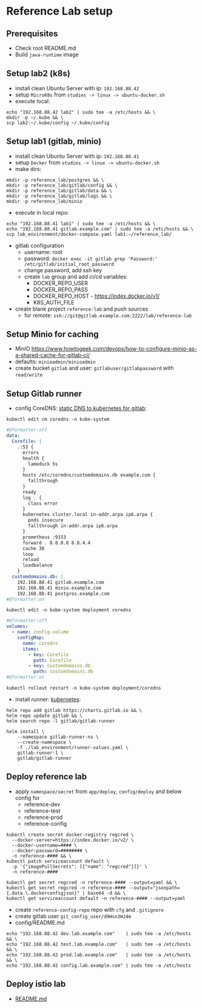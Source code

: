 # Reference Lab setup

## Prerequisites

- Check root README.md
- Build `java-runtime` image

## Setup lab2 (k8s)

- install clean Ubuntu Server with ip: `192.168.88.42`
- setup `MicroK8s` from `studies -> linux -> ubuntu-docker.sh`
- execute local:

```shell
echo "192.168.88.42 lab2" | sudo tee -a /etc/hosts && \
mkdir -p ~/.kube && \
scp lab2:~/.kube/config ~/.kube/config
```

## Setup lab1 (gitlab, minio)

- install clean Ubuntu Server with ip: `192.168.88.41`
- setup `Docker` from `studies -> linux -> ubuntu-docker.sh`
- make dirs:

```shell
mkdir -p reference_lab/postgres && \
mkdir -p reference_lab/gitlab/config && \
mkdir -p reference_lab/gitlab/data && \
mkdir -p reference_lab/gitlab/logs && \
mkdir -p reference_lab/minio
```

- execute in local repo:

```shell
echo "192.168.88.41 lab1" | sudo tee -a /etc/hosts && \
echo "192.168.88.41 gitlab.example.com" | sudo tee -a /etc/hosts && \
scp lab_environment/docker-compose.yaml lab1:~/reference_lab/
```

- gitlab configuration
    - username: root
    - password: `docker exec -it gitlab grep 'Password:' /etc/gitlab/initial_root_password`
    - change password, add ssh key
    - create `lab` group and add ci/cd variables:
        - DOCKER_REPO_USER
        - DOCKER_REPO_PASS
        - DOCKER_REPO_HOST - https://index.docker.io/v1/
        - K8S_AUTH_FILE
- create blank project `reference-lab` and push sources
    - for remote: `ssh://git@gitlab.example.com:2222/lab/reference-lab`

## Setup Minio for caching

- MinIO https://www.howtogeek.com/devops/how-to-configure-minio-as-a-shared-cache-for-gitlab-ci/
- defaults: `minioadmin/minioadmin`
- create bucket `gitlab` and user: `gitlabuser/gitlabpassword` with `read/write`

## Setup Gitlab runner

- config
  CoreDNS: [static DNS to kubernetes for gitlab](https://stackoverflow.com/questions/37166822/is-there-a-way-to-add-arbitrary-records-to-kube-dns):

```shell
kubectl edit cm coredns -n kube-system
```

```yaml
#@formatter:off
data:
  Corefile: |
    .:53 {
      errors
      health {
        lameduck 5s
      }
      hosts /etc/coredns/customdomains.db example.com {
        fallthrough
      }
      ready
      log . {
        class error
      }
      kubernetes cluster.local in-addr.arpa ip6.arpa {
        pods insecure
        fallthrough in-addr.arpa ip6.arpa
      }
      prometheus :9153
      forward . 8.8.8.8 8.8.4.4
      cache 30
      loop
      reload
      loadbalance
    }
  customdomains.db: |
    192.168.88.41 gitlab.example.com
    192.168.88.41 minio.example.com
    192.168.88.41 postgres.example.com
#@formatter:on
```

```shell
kubectl edit -n kube-system deployment coredns
```

```yaml
#@formatter:off
volumes:
  - name: config-volume
    configMap:
      name: coredns
      items:
        - key: Corefile
          path: Corefile
        - key: customdomains.db
          path: customdomains.db
#@formatter:on
```

```shell
kubectl rollout restart -n kube-system deployment/coredns
```

- install runner: [kubernetes](https://docs.gitlab.com/runner/install/kubernetes.html):

```shell
helm repo add gitlab https://charts.gitlab.io && \
helm repo update gitlab && \
helm search repo -l gitlab/gitlab-runner

helm install \
    --namespace gitlab-runner-ns \
    --create-namespace \
    -f ./lab_environment/runner-values.yaml \
    gitlab-runner-1 \
    gitlab/gitlab-runner
```

## Deploy reference lab

- apply `namespace/secret` from `app/deploy`, `config/deploy` and below config for
    - reference-dev
    - reference-test
    - reference-prod
    - reference-config

```shell
kubectl create secret docker-registry regcred \
  --docker-server=https://index.docker.io/v2/ \
  --docker-username=#### \
  --docker-password=######## \
  -n reference-#### && \
kubectl patch serviceaccount default \
  -p '{"imagePullSecrets": [{"name": "regcred"}]}' \
  -n reference-####

kubectl get secret regcred -n reference-#### --output=yaml && \
kubectl get secret regcred -n reference-#### --output="jsonpath={.data.\.dockerconfigjson}" | base64 -d && \
kubectl get serviceaccount default -n reference-#### --output=yaml
```

- create `reference-config-repo` repo with `cfg` and `.gitignore`
- create gitlab user `git_config_user/d9Hsn3HJ4m`
- config/README.md

```shell
echo "192.168.88.42 dev.lab.example.com"    | sudo tee -a /etc/hosts && \
echo "192.168.88.42 test.lab.example.com"   | sudo tee -a /etc/hosts && \
echo "192.168.88.42 prod.lab.example.com"   | sudo tee -a /etc/hosts && \
echo "192.168.88.42 config.lab.example.com" | sudo tee -a /etc/hosts
```

## Deploy istio lab

- [README.md](../istiolab/README.md)
